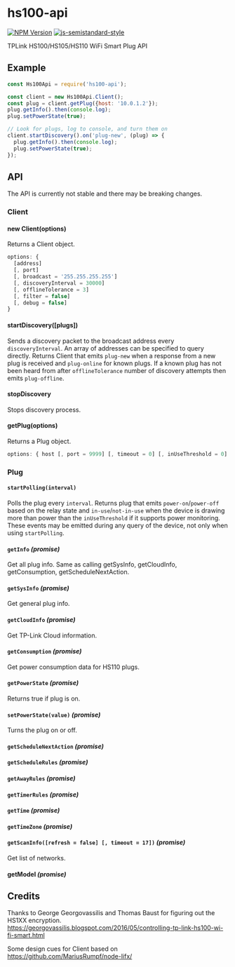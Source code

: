 # hs100-api
[![NPM Version](https://img.shields.io/npm/v/hs100-api.svg)](https://www.npmjs.com/package/hs100-api)
[![js-semistandard-style](https://img.shields.io/badge/code%20style-semistandard-brightgreen.svg?style=flat-square)](https://github.com/Flet/semistandard)

TPLink HS100/HS105/HS110 WiFi Smart Plug API

## Example
```javascript
const Hs100Api = require('hs100-api');

const client = new Hs100Api.Client();
const plug = client.getPlug({host: '10.0.1.2'});
plug.getInfo().then(console.log);
plug.setPowerState(true);

// Look for plugs, log to console, and turn them on
client.startDiscovery().on('plug-new', (plug) => {
  plug.getInfo().then(console.log);
  plug.setPowerState(true);
});
```

## API
The API is currently not stable and there may be breaking changes.

### Client

#### new Client(options)
Returns a Client object.
```javascript
options: {
  [address]
  [, port]
  [, broadcast = '255.255.255.255']
  [, discoveryInterval = 30000]
  [, offlineTolerance = 3]
  [, filter = false]
  [, debug = false]
}
```

#### startDiscovery([plugs])
Sends a discovery packet to the broadcast address every `discoveryInterval`. An array of addresses can be specified to query directly. Returns Client that emits `plug-new` when a response from a new plug is received and `plug-online` for known plugs. If a known plug has not been heard from after `offlineTolerance` number of discovery attempts then emits `plug-offline`.

#### stopDiscovery
Stops discovery process.

#### getPlug(options)
Returns a Plug object.
```javascript
options: { host [, port = 9999] [, timeout = 0] [, inUseThreshold = 0] }
```

### Plug
#### `startPolling(interval)`
Polls the plug every `interval`. Returns plug that emits `power-on`/`power-off` based on the relay state and `in-use`/`not-in-use` when the device is drawing more than power than the `inUseThreshold` if it supports power monitoring. These events may be emitted during any query of the device, not only when using `startPolling`.
#### `getInfo` _(promise)_
Get all plug info. Same as calling getSysInfo, getCloudInfo, getConsumption, getScheduleNextAction.
#### `getSysInfo` _(promise)_
Get general plug info.
#### `getCloudInfo` _(promise)_
Get TP-Link Cloud information.
#### `getConsumption` _(promise)_
Get power consumption data for HS110 plugs.
#### `getPowerState` _(promise)_
Returns true if plug is on.
#### `setPowerState(value)` _(promise)_
Turns the plug on or off.
#### `getScheduleNextAction` _(promise)_
#### `getScheduleRules` _(promise)_
#### `getAwayRules` _(promise)_
#### `getTimerRules` _(promise)_
#### `getTime` _(promise)_
#### `getTimeZone` _(promise)_
#### `getScanInfo([refresh = false] [, timeout = 17])` _(promise)_
Get list of networks.
#### getModel _(promise)_


## Credits
Thanks to George Georgovassilis and Thomas Baust for figuring out the HS1XX encryption.
https://georgovassilis.blogspot.com/2016/05/controlling-tp-link-hs100-wi-fi-smart.html

Some design cues for Client based on https://github.com/MariusRumpf/node-lifx/
